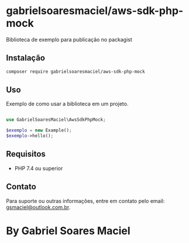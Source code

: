 # gabrielsoaresmaciel/aws-sdk-php-mock

Biblioteca de exemplo para publicação no packagist

## Instalação

```bash
composer require gabrielsoaresmaciel/aws-sdk-php-mock
```

## Uso

Exemplo de como usar a biblioteca em um projeto.

```php

use GabrielSoaresMaciel\AwsSdkPhpMock;

$exemplo = new Example();
$exemplo->hello();
```

## Requisitos

- PHP 7.4 ou superior


## Contato

Para suporte ou outras informações, entre em contato pelo email: [gsmaciel@outlook.com.br](mailto:gsmaciel@outlook.com.br).

# By Gabriel Soares Maciel

